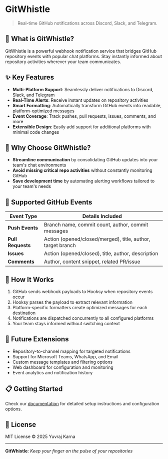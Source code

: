 # GitWhistle
> Real-time GitHub notifications across Discord, Slack, and Telegram.

## 📢 What is GitWhistle?

GitWhistle is a powerful webhook notification service that bridges GitHub repository events with popular chat platforms. Stay instantly informed about repository activities wherever your team communicates.

## ✨ Key Features

- **Multi-Platform Support**: Seamlessly deliver notifications to Discord, Slack, and Telegram
- **Real-Time Alerts**: Receive instant updates on repository activities
- **Smart Formatting**: Automatically transform GitHub events into readable, platform-optimized messages
- **Event Coverage**: Track pushes, pull requests, issues, comments, and more
- **Extensible Design**: Easily add support for additional platforms with minimal code changes

## 🚀 Why Choose GitWhistle?

- **Streamline communication** by consolidating GitHub updates into your team's chat environments
- **Avoid missing critical repo activities** without constantly monitoring GitHub
- **Save development time** by automating alerting workflows tailored to your team's needs

## 🔧 Supported GitHub Events

| Event Type | Details Included |
|------------|------------------|
| **Push Events** | Branch name, commit count, author, commit messages |
| **Pull Requests** | Action (opened/closed/merged), title, author, target branch |
| **Issues** | Action (opened/closed), title, author, description |
| **Comments** | Author, content snippet, related PR/issue |

## 🔄 How It Works

1. GitHub sends webhook payloads to Hooksy when repository events occur
2. Hooksy parses the payload to extract relevant information
3. Platform-specific formatters create optimized messages for each destination
4. Notifications are dispatched concurrently to all configured platforms
5. Your team stays informed without switching context

## 🔮 Future Extensions
- Repository-to-channel mapping for targeted notifications
- Support for Microsoft Teams, WhatsApp, and Email
- Custom message templates and filtering options
- Web dashboard for configuration and monitoring
- Event analytics and notification history



## 📋 Getting Started

Check our [documentation](https://github.com/yuvrajkarna2717/hooksy) for detailed setup instructions and configuration options.

## 📜 License

MIT License © 2025 Yuvraj Karna

---

**GitWhistle**: _Keep your finger on the pulse of your repositories_
